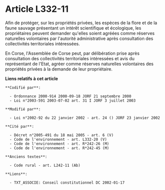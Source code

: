 # Article L332-11

Afin de protéger, sur les propriétés privées, les espèces de la flore et de la faune sauvage présentant un intérêt
scientifique et écologique, les propriétaires peuvent demander qu'elles soient agréées comme réserves naturelles volontaires
par l'autorité administrative après consultation des collectivités territoriales intéressées.

En Corse, l'Assemblée de Corse peut, par délibération prise après consultation des collectivités territoriales intéressées et
avis du représentant de l'Etat, agréer comme réserves naturelles volontaires des propriétés privées à la demande de leur
propriétaire.

**Liens relatifs à cet article**

	**Codifié par**:

	  - Ordonnance 2000-914 2000-09-18 JORF 21 septembre 2000
	  - Loi n°2003-591 2003-07-02 art. 31 I JORF 3 juillet 2003

	**Modifié par**:

	  - Loi n°2002-92 du 22 janvier 2002 - art. 24 () JORF 23 janvier 2002

	**Cité par**:

	  - Décret n°2005-491 du 18 mai 2005 - art. 6 (V)
	  - Code de l'environnement - art. L332-20 (V)
	  - Code de l'environnement - art. R*242-26 (M)
	  - Code de l'environnement - art. R*242-45 (M)

	**Anciens textes**:

	  - Code rural - art. L242-11 (Ab)

	**Liens**:

	  - TXT_ASSOCIE: Conseil constitutionnel DC 2002-01-17
